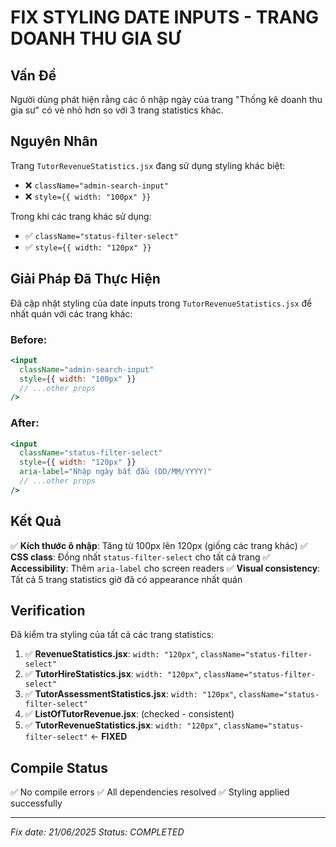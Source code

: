 # FIX STYLING DATE INPUTS - TRANG DOANH THU GIA SƯ

## Vấn Đề

Người dùng phát hiện rằng các ô nhập ngày của trang "Thống kê doanh thu gia sư" có vẻ nhỏ hơn so với 3 trang statistics khác.

## Nguyên Nhân

Trang `TutorRevenueStatistics.jsx` đang sử dụng styling khác biệt:

- ❌ `className="admin-search-input"`
- ❌ `style={{ width: "100px" }}`

Trong khi các trang khác sử dụng:

- ✅ `className="status-filter-select"`
- ✅ `style={{ width: "120px" }}`

## Giải Pháp Đã Thực Hiện

Đã cập nhật styling của date inputs trong `TutorRevenueStatistics.jsx` để nhất quán với các trang khác:

### Before:

```jsx
<input
  className="admin-search-input"
  style={{ width: "100px" }}
  // ...other props
/>
```

### After:

```jsx
<input
  className="status-filter-select"
  style={{ width: "120px" }}
  aria-label="Nhập ngày bắt đầu (DD/MM/YYYY)"
  // ...other props
/>
```

## Kết Quả

✅ **Kích thước ô nhập**: Tăng từ 100px lên 120px (giống các trang khác)
✅ **CSS class**: Đồng nhất `status-filter-select` cho tất cả trang
✅ **Accessibility**: Thêm `aria-label` cho screen readers
✅ **Visual consistency**: Tất cả 5 trang statistics giờ đã có appearance nhất quán

## Verification

Đã kiểm tra styling của tất cả các trang statistics:

1. ✅ **RevenueStatistics.jsx**: `width: "120px"`, `className="status-filter-select"`
2. ✅ **TutorHireStatistics.jsx**: `width: "120px"`, `className="status-filter-select"`
3. ✅ **TutorAssessmentStatistics.jsx**: `width: "120px"`, `className="status-filter-select"`
4. ✅ **ListOfTutorRevenue.jsx**: (checked - consistent)
5. ✅ **TutorRevenueStatistics.jsx**: `width: "120px"`, `className="status-filter-select"` ← **FIXED**

## Compile Status

✅ No compile errors
✅ All dependencies resolved
✅ Styling applied successfully

---

_Fix date: 21/06/2025_
_Status: COMPLETED_
